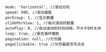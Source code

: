 		mode: 'horizontal', //滚动方向
		speed: 500, //滚动速度
		perGroup: 1, //显示数量
		slidePerView: 1, //每次滚动的数量
		autoPlay: 0, //自动滚动的时间间隔，不大于0时关闭
		loop: true, //是否循环播放
		pagination: null, //分页器
		pageClickable: true //分页器是否可点击
